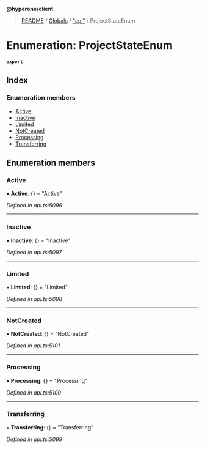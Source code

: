 **@hyperone/client**

> [README](../README.md) / [Globals](../globals.md) / ["api"](../modules/_api_.md) / ProjectStateEnum

# Enumeration: ProjectStateEnum

**`export`** 

## Index

### Enumeration members

* [Active](_api_.projectstateenum.md#active)
* [Inactive](_api_.projectstateenum.md#inactive)
* [Limited](_api_.projectstateenum.md#limited)
* [NotCreated](_api_.projectstateenum.md#notcreated)
* [Processing](_api_.projectstateenum.md#processing)
* [Transferring](_api_.projectstateenum.md#transferring)

## Enumeration members

### Active

•  **Active**: {} = "Active"

*Defined in api.ts:5096*

___

### Inactive

•  **Inactive**: {} = "Inactive"

*Defined in api.ts:5097*

___

### Limited

•  **Limited**: {} = "Limited"

*Defined in api.ts:5098*

___

### NotCreated

•  **NotCreated**: {} = "NotCreated"

*Defined in api.ts:5101*

___

### Processing

•  **Processing**: {} = "Processing"

*Defined in api.ts:5100*

___

### Transferring

•  **Transferring**: {} = "Transferring"

*Defined in api.ts:5099*

